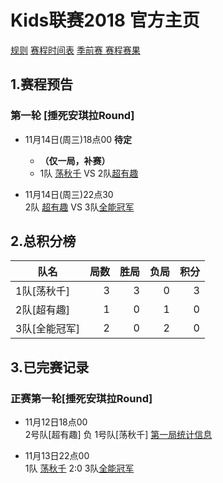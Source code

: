 # Kids联赛2018 官方主页

[规则](rule.md) [赛程时间表](schedule.md) [季前赛 赛程赛果](score.md)

## 1.赛程预告
### 第一轮 [捶死安琪拉Round]
 
 - 11月14日(周三)18点00 **待定**
   - **（仅一局，补赛）**
   - 1队 [荡秋千](team1.md) VS  2队[超有趣](team2.md)

 - 11月14日(周三)22点30    
 2队 [超有趣](team2.md) VS  3队[全能冠军](team3.md)


## 2.总积分榜

| 队名         | 局数 | 胜局 | 负局 |  积分 |
|-------------| --: | --: | --: | --: |
| 1队[荡秋千]   | 3  | 3  | 0 | 3 |
| 2队[超有趣]   | 1  | 0  | 1 | 0 |
| 3队[全能冠军] | 2  | 0  | 2 | 0 |

## 3.已完赛记录
### 正赛第一轮[捶死安琪拉Round]
- 11月12日18点00    
2号队[超有趣]  负  1号队[荡秋千] 
[第一局统计信息](https://upload.cc/i4/BuHOi.jpg)


- 11月13日22点00    
 1队 [荡秋千](team1.md)  2:0 3队[全能冠军](team3.md)


